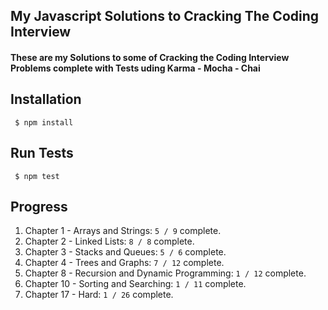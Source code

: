 <h2>My Javascript Solutions to Cracking The Coding Interview </h2>
<h4>These are my Solutions to some of Cracking the Coding Interview Problems complete with Tests uding Karma - Mocha - Chai </h4>
<h2>Installation</h2>
<code> $ npm install</code>
<h2>Run Tests</h2>
<code> $ npm test</code>
<h2>Progress</h2>
<ol>
<li>Chapter 1 - Arrays and Strings: <code>5 / 9</code>  complete.</li>
<li>Chapter 2 - Linked Lists: <code>8 / 8</code> complete.</li>
<li>Chapter 3 - Stacks and Queues: <code>5 / 6</code>  complete.</li>
<li>Chapter 4 - Trees and Graphs: <code>7 / 12</code> complete.</li>
<li>Chapter 8 - Recursion and Dynamic Programming: <code>1 / 12</code>  complete.</li>
<li>Chapter 10 - Sorting and Searching: <code>1 / 11</code> complete.</li>
<li>Chapter 17 - Hard: <code>1 / 26</code> complete.</li>
</ol>

